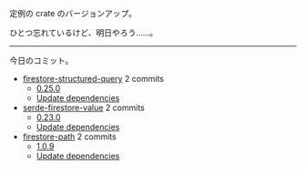 定例の crate のバージョンアップ。

ひとつ忘れているけど、明日やろう……。

---

今日のコミット。

- [firestore-structured-query](https://github.com/bouzuya/firestore-structured-query) 2 commits
  - [0.25.0](https://github.com/bouzuya/firestore-structured-query/commit/703b70a07cb86794d24dc9583e33252407f8919f)
  - [Update dependencies](https://github.com/bouzuya/firestore-structured-query/commit/f41feb4d9a8ecbc6849962c461660c5120f4b445)
- [serde-firestore-value](https://github.com/bouzuya/serde-firestore-value) 2 commits
  - [0.23.0](https://github.com/bouzuya/serde-firestore-value/commit/1a1892a041b2ac1e14098e82564ae80a96e3574f)
  - [Update dependencies](https://github.com/bouzuya/serde-firestore-value/commit/8440b5df89e170a049e833c58c7cf09fe63311d1)
- [firestore-path](https://github.com/bouzuya/firestore-path) 2 commits
  - [1.0.9](https://github.com/bouzuya/firestore-path/commit/592d7f8ecfc2ffc09b14e3dd3b8c34e8d3e636e9)
  - [Update dependencies](https://github.com/bouzuya/firestore-path/commit/d6caa5aaa0d445f0814d9aa69b3061f2984535c5)

